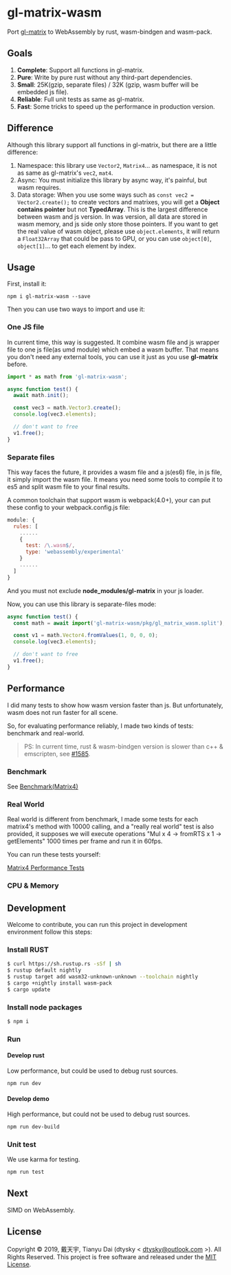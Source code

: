 # gl-matrix-wasm

Port [gl-matrix](https://github.com/toji/gl-matrix) to WebAssembly by rust, wasm-bindgen and wasm-pack.

## Goals

1. **Complete**: Support all functions in gl-matrix.
2. **Pure**: Write by pure rust without any third-part dependencies.
3. **Small**: 25K(gzip, separate files) / 32K (gzip, wasm buffer will be embedded js file).
4. **Reliable**: Full unit tests as same as gl-matrix.
5. **Fast**: Some tricks to speed up the performance in production version.

## Difference

Although this library support all functions in gl-matrix, but there are a little difference:

1. Namespace: this library use `Vector2`, `Matrix4`... as namespace, it is not as same as gl-matrix's `vec2`, `mat4`.
2. Async: You must initialize this library by async way, it's painful, but wasm requires.
3. Data storage: When you use some ways such as `const vec2 = Vector2.create();` to create vectors and matrixes, you will get a **Object contains pointer** but not **TypedArray**. This is the largest difference between wasm and js version. In was version, all data are stored in wasm memory, and js side only store those pointers. If you want to get the real value of wasm object, please use `object.elements`, it will return a `Float32Array` that could be pass to GPU, or you can use `object[0]`, `object[1]`... to get each element by index.


## Usage

First, install it:

```shell
npm i gl-matrix-wasm --save
```

Then you can use two ways to import and use it:

### One JS file

In current time, this way is suggested. It combine wasm file and js wrapper file to one js file(as umd module) which embed a wasm buffer. That means you don't need any external tools, you can use it just as you use **gl-matrix** before.

```ts
import * as math from 'gl-matrix-wasm';

async function test() {
  await math.init();

  const vec3 = math.Vector3.create();
  console.log(vec3.elements);

  // don't want to free
  v1.free();
}
```

### Separate files

This way faces the future, it provides a wasm file and a js(es6) file, in js file, it simply import the wasm file. It means you need some tools to compile it to es5 and split wasm file to your final results.

A common toolchain that support wasm is webpack(4.0+), your can put these config to your webpack.config.js file:

```js
module: {
  rules: [
    ......
    {
      test: /\.wasm$/,
      type: 'webassembly/experimental'
    }
    ......
  ]
}
```

And you must not exclude **node_modules/gl-matrix** in your js loader.

Now, you can use this library is separate-files mode:

```ts
async function test() {
  const math = await import('gl-matrix-wasm/pkg/gl_matrix_wasm.split');

  const v1 = math.Vector4.fromValues(1, 0, 0, 0);
  console.log(vec3.elements);

  // don't want to free
  v1.free();
}
```

## Performance

I did many tests to show how wasm version faster than js. But unfortunately, wasm does not run faster for all scene.

So, for evaluating performance reliably, I made two kinds of tests: benchmark and real-world. 

>PS: In current time, rust & wasm-bindgen version is slower than c++ & emscripten, see [#1585](https://github.com/rustwasm/wasm-bindgen/issues/1585).

### Benchmark

See [Benchmark(Matrix4)](./Benchmark.md)

### Real World

Real world is different from benchmark, I made some tests for each matrix4's method with 10000 calling, and a "really real world" test is also provided, it supposes we will execute operations "Mul x 4 -> fromRTS x 1 -> getElements" 1000 times per frame and run it in 60fps.

You can run these tests yourself:  

[Matrix4 Performance Tests](http://gl-matrix-wasm.dtysky.moe)

### CPU & Memory

## Development

Welcome to contribute, you can run this project in development environment follow this steps:

### Install RUST

```sh
$ curl https://sh.rustup.rs -sSf | sh
$ rustup default nightly
$ rustup target add wasm32-unknown-unknown --toolchain nightly
$ cargo +nightly install wasm-pack
$ cargo update
```

### Install node packages

```sh
$ npm i
```

### Run

#### Develop rust

Low performance, but could be used to debug rust sources.

```sh
npm run dev
```

#### Develop demo

High performance, but could not be used to debug rust sources.

```sh
npm run dev-build
```

### Unit test

We use karma for testing.

```sh
npm run test
```

## Next

SIMD on WebAssembly.

## License

Copyright © 2019, 戴天宇, Tianyu Dai (dtysky < [dtysky@outlook.com](mailto:dtysky@outlook.com) >). All Rights Reserved. This project is free software and released under the [MIT License](https://opensource.org/licenses/MIT).
